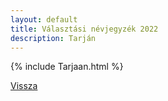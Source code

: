 ```yaml
---
layout: default
title: Választási névjegyzék 2022
description: Tarján
---
```


{% include Tarjaan.html %}

[Vissza](./)